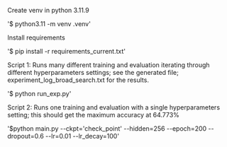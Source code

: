 Create venv in python 3.11.9

'$ python3.11 -m venv .venv'

Install requirements

'$ pip install -r requirements_current.txt'

Script 1: Runs many different training and evaluation iterating through different hyperparameters settings; see the generated file; experiment_log_broad_search.txt for the results.

'$ python run_exp.py'

Script 2: Runs one training and evaluation with a single hyperparameters setting; this should get the maximum accuracy at 64.773%

'$python main.py --ckpt='check_point' --hidden=256 --epoch=200 --dropout=0.6 --lr=0.01 --lr_decay=100'